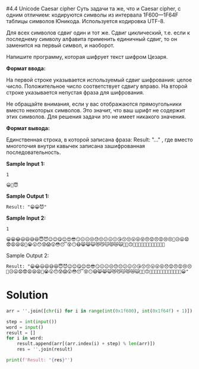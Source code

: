 #4.4 Unicode Caesar cipher
Суть задачи та же, что и Caesar cipher, с одним отличием: кодируются символы из интервала 1F600—1F64F таблицы символов Юникода. Используется кодировка UTF-8.

Для всех символов сдвиг один и тот же. Сдвиг циклический, т.е. если к последнему символу алфавита применить единичный сдвиг, то он заменится на первый символ, и наоборот.

Напишите программу, которая шифрует текст шифром Цезаря.

**Формат ввода:**

На первой строке указывается используемый сдвиг шифрования: целое число. Положительное число соответствует сдвигу вправо. На второй строке указывается непустая фраза для шифрования. 

Не обращайте внимания, если у вас отображаются прямоугольники вместо некоторых символов. Это значит, что ваш шрифт не содержит этих символов. Для решения задачи это не имеет никакого значения.

**Формат вывода:**

Единственная строка, в которой записана фраза: Result: "..." , где вместо многоточия внутри кавычек записана зашифрованная последовательность.

**Sample Input 1:**

`1`

`😀🙏😇`

**Sample Output 1:**

`Result: "😁😀😈"`

**Sample Input 2:**

`1`

`😀😁😂😃😄😅😆😇😈😉😊😋😌😍😎😏😐😑😒😓😔😕😖😗😘😙😚😛😜😝😞😟😠😡😢😣😤😥😦😧😨😩😪😫😬😭😮😯😰😱😲😳😴😵😶😷😸😹😺😻😼😽😾😿🙀🙁🙂🙃🙄🙅🙆🙇🙈🙉🙊🙋🙌🙍🙎🙏`

Sample Output 2:

`Result: "😁😂😃😄😅😆😇😈😉😊😋😌😍😎😏😐😑😒😓😔😕😖😗😘😙😚😛😜😝😞😟😠😡😢😣😤😥😦😧😨😩😪😫😬😭😮😯😰😱😲😳😴😵😶😷😸😹😺😻😼😽😾😿🙀🙁🙂🙃🙄🙅🙆🙇🙈🙉🙊🙋🙌🙍🙎🙏😀"
`
# Solution
```python
arr = ''.join([chr(i) for i in range(int(0x1f600), int(0x1f64f) + 1)])

step = int(input())
word = input()
result = []
for i in word:
    result.append(arr[(arr.index(i) + step) % len(arr)])
    res = ''.join(result)

print(f'Result: "{res}"')
```